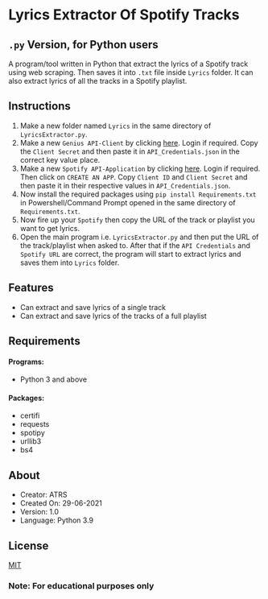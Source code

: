 
# Lyrics Extractor Of Spotify Tracks
## `.py` Version, for Python users

A program/tool written in Python that extract the lyrics of a Spotify track using web scraping. Then saves it into `.txt` file inside `Lyrics` folder. It can also extract lyrics of all the tracks in a Spotify playlist.






## Instructions

1. Make a new folder named `Lyrics` in the same directory of `LyricsExtractor.py`.
2. Make a new `Genius API-Client` by clicking [here](https://genius.com/api-clients/new). Login if required. Copy the `Client Secret` and then paste it in `API_Credentials.json` in the correct key value place.
3. Make a new `Spotify API-Application` by clicking [here](https://developer.spotify.com/dashboard/applications). Login if required. Then click on `CREATE AN APP`. Copy `Client ID` and `Client Secret` and then paste it in their respective values in `API_Credentials.json`.
4. Now install the required packages using `pip install Requirements.txt` in Powershell/Command Prompt opened in the same directory of `Requirements.txt`.
5. Now fire up your `Spotify` then copy the URL of the track or playlist you want to get lyrics.
6. Open the main program i.e. `LyricsExtractor.py` and then put the URL of the track/playlist when asked to. After that if the `API Credentials` and `Spotify URL` are correct, the program will start to extract lyrics and saves them into `Lyrics` folder.
    
## Features

- Can extract and save lyrics of a single track
- Can extract and save lyrics of the tracks of a full playlist

  
## Requirements

#### Programs:
- Python 3 and above
#### Packages:
- certifi
- requests
- spotipy
- urllib3
- bs4

  
## About

- Creator: ATRS
- Created On: 29-06-2021
- Version: 1.0
- Language: Python 3.9
  
## License

[MIT](https://github.com/ATRS7391/Lyrics_Extractor_Of_Spotify_Tracks_Python_Version/blob/main/LICENSE)

  
### Note: For educational purposes only

  
